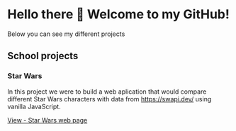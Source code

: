 # Hello there 👋 Welcome to my GitHub!
Below you can see my different projects

## School projects

### Star Wars 
In this project we were to build a web aplication that would compare different Star Wars characters with data from https://swapi.dev/ using vanilla JavaScript.

[View - Star Wars web page](https://ingelajonsson.github.io/Star-Wars/pages/compare.html)

